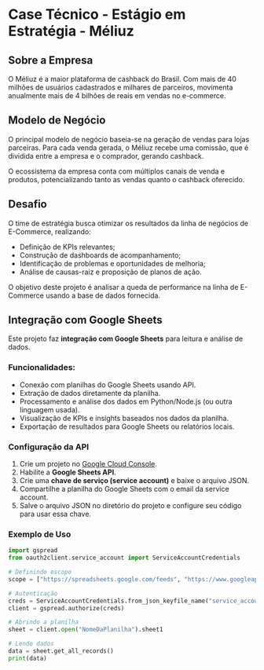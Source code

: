 # Case Técnico - Estágio em Estratégia - Méliuz

## Sobre a Empresa
O Méliuz é a maior plataforma de cashback do Brasil. Com mais de 40 milhões de usuários cadastrados e milhares de parceiros, movimenta anualmente mais de 4 bilhões de reais em vendas no e-commerce.

## Modelo de Negócio
O principal modelo de negócio baseia-se na geração de vendas para lojas parceiras. Para cada venda gerada, o Méliuz recebe uma comissão, que é dividida entre a empresa e o comprador, gerando cashback.

O ecossistema da empresa conta com múltiplos canais de venda e produtos, potencializando tanto as vendas quanto o cashback oferecido.

## Desafio
O time de estratégia busca otimizar os resultados da linha de negócios de E-Commerce, realizando:
- Definição de KPIs relevantes;
- Construção de dashboards de acompanhamento;
- Identificação de problemas e oportunidades de melhoria;
- Análise de causas-raiz e proposição de planos de ação.

O objetivo deste projeto é analisar a queda de performance na linha de E-Commerce usando a base de dados fornecida.

## Integração com Google Sheets
Este projeto faz **integração com Google Sheets** para leitura e análise de dados.  

### Funcionalidades:
- Conexão com planilhas do Google Sheets usando API.
- Extração de dados diretamente da planilha.
- Processamento e análise dos dados em Python/Node.js (ou outra linguagem usada).
- Visualização de KPIs e insights baseados nos dados da planilha.
- Exportação de resultados para Google Sheets ou relatórios locais.

### Configuração da API
1. Crie um projeto no [Google Cloud Console](https://console.cloud.google.com/).
2. Habilite a **Google Sheets API**.
3. Crie uma **chave de serviço (service account)** e baixe o arquivo JSON.
4. Compartilhe a planilha do Google Sheets com o email da service account.
5. Salve o arquivo JSON no diretório do projeto e configure seu código para usar essa chave.

### Exemplo de Uso
```python
import gspread
from oauth2client.service_account import ServiceAccountCredentials

# Definindo escopo
scope = ["https://spreadsheets.google.com/feeds", "https://www.googleapis.com/auth/drive"]

# Autenticação
creds = ServiceAccountCredentials.from_json_keyfile_name("service_account.json", scope)
client = gspread.authorize(creds)

# Abrindo a planilha
sheet = client.open("NomeDaPlanilha").sheet1

# Lendo dados
data = sheet.get_all_records()
print(data)
